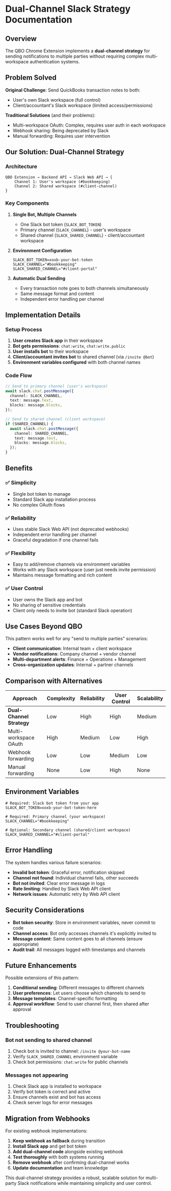 # Dual-Channel Slack Strategy Documentation

## Overview

The QBO Chrome Extension implements a **dual-channel strategy** for sending notifications to multiple parties without requiring complex multi-workspace authentication systems.

## Problem Solved

**Original Challenge**: Send QuickBooks transaction notes to both:
- User's own Slack workspace (full control)
- Client/accountant's Slack workspace (limited access/permissions)

**Traditional Solutions** (and their problems):
- Multi-workspace OAuth: Complex, requires user auth in each workspace
- Webhook sharing: Being deprecated by Slack
- Manual forwarding: Requires user intervention

## Our Solution: Dual-Channel Strategy

### Architecture

```
QBO Extension → Backend API → Slack Web API → {
    Channel 1: User's workspace (#bookkeeping)
    Channel 2: Shared workspace (#client-channel)
}
```

### Key Components

1. **Single Bot, Multiple Channels**
   - One Slack bot token (`SLACK_BOT_TOKEN`)
   - Primary channel (`SLACK_CHANNEL`) - user's workspace
   - Shared channel (`SLACK_SHARED_CHANNEL`) - client/accountant workspace

2. **Environment Configuration**
   ```env
   SLACK_BOT_TOKEN=xoxb-your-bot-token
   SLACK_CHANNEL="#bookkeeping"
   SLACK_SHARED_CHANNEL="#client-portal"
   ```

3. **Automatic Dual Sending**
   - Every transaction note goes to both channels simultaneously
   - Same message format and content
   - Independent error handling per channel

## Implementation Details

### Setup Process

1. **User creates Slack app** in their workspace
2. **Bot gets permissions**: `chat:write`, `chat:write.public`
3. **User installs bot** to their workspace
4. **Client/accountant invites bot** to shared channel (via `/invite @bot`)
5. **Environment variables configured** with both channel names

### Code Flow

```typescript
// Send to primary channel (user's workspace)
await slack.chat.postMessage({
  channel: SLACK_CHANNEL,
  text: message.text,
  blocks: message.blocks,
});

// Send to shared channel (client workspace) 
if (SHARED_CHANNEL) {
  await slack.chat.postMessage({
    channel: SHARED_CHANNEL,
    text: message.text,
    blocks: message.blocks,
  });
}
```

## Benefits

### ✅ **Simplicity**
- Single bot token to manage
- Standard Slack app installation process
- No complex OAuth flows

### ✅ **Reliability**
- Uses stable Slack Web API (not deprecated webhooks)
- Independent error handling per channel
- Graceful degradation if one channel fails

### ✅ **Flexibility**
- Easy to add/remove channels via environment variables
- Works with any Slack workspace (user just needs invite permission)
- Maintains message formatting and rich content

### ✅ **User Control**
- User owns the Slack app and bot
- No sharing of sensitive credentials
- Client only needs to invite bot (standard Slack operation)

## Use Cases Beyond QBO

This pattern works well for any "send to multiple parties" scenarios:

- **Client communication**: Internal team + client workspace
- **Vendor notifications**: Company channel + vendor channel  
- **Multi-department alerts**: Finance + Operations + Management
- **Cross-organization updates**: Internal + partner channels

## Comparison with Alternatives

| Approach | Complexity | Reliability | User Control | Scalability |
|----------|------------|-------------|--------------|-------------|
| **Dual-Channel Strategy** | Low | High | High | Medium |
| Multi-workspace OAuth | High | Medium | Low | High |
| Webhook forwarding | Low | Low | Medium | Low |
| Manual forwarding | None | Low | High | None |

## Environment Variables

```env
# Required: Slack bot token from your app
SLACK_BOT_TOKEN=xoxb-your-bot-token-here

# Required: Primary channel (your workspace)
SLACK_CHANNEL="#bookkeeping"

# Optional: Secondary channel (shared/client workspace)
SLACK_SHARED_CHANNEL="#client-portal"
```

## Error Handling

The system handles various failure scenarios:

- **Invalid bot token**: Graceful error, notification skipped
- **Channel not found**: Individual channel fails, other succeeds
- **Bot not invited**: Clear error message in logs
- **Rate limiting**: Handled by Slack Web API client
- **Network issues**: Automatic retry by Web API client

## Security Considerations

- **Bot token security**: Store in environment variables, never commit to code
- **Channel access**: Bot only accesses channels it's explicitly invited to
- **Message content**: Same content goes to all channels (ensure appropriate)
- **Audit trail**: All messages logged with timestamps and channels

## Future Enhancements

Possible extensions of this pattern:

1. **Conditional sending**: Different messages to different channels
2. **User preferences**: Let users choose which channels to send to
3. **Message templates**: Channel-specific formatting
4. **Approval workflow**: Send to user channel first, then shared after approval

## Troubleshooting

### Bot not sending to shared channel
1. Check bot is invited to channel: `/invite @your-bot-name`
2. Verify `SLACK_SHARED_CHANNEL` environment variable
3. Check bot permissions: `chat:write` for public channels

### Messages not appearing
1. Check Slack app is installed to workspace
2. Verify bot token is correct and active
3. Ensure channels exist and bot has access
4. Check server logs for error messages

## Migration from Webhooks

For existing webhook implementations:

1. **Keep webhook as fallback** during transition
2. **Install Slack app** and get bot token
3. **Add dual-channel code** alongside existing webhook
4. **Test thoroughly** with both systems running
5. **Remove webhook** after confirming dual-channel works
6. **Update documentation** and team knowledge

This dual-channel strategy provides a robust, scalable solution for multi-party Slack notifications while maintaining simplicity and user control.